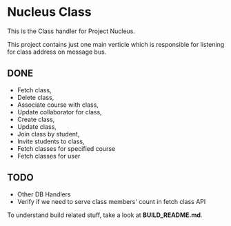 Nucleus Class
================

This is the Class handler for Project Nucleus. 

This project contains just one main verticle which is responsible for listening for class address on message bus. 

DONE
----
* Fetch class, 
* Delete class, 
* Associate course with class, 
* Update collaborator for class, 
* Create class, 
* Update class, 
* Join class by student, 
* Invite students to class, 
* Fetch classes for specified course 
* Fetch classes for user

TODO
----
* Other DB Handlers 
* Verify if we need to serve class members' count in fetch class API

To understand build related stuff, take a look at **BUILD_README.md**.


